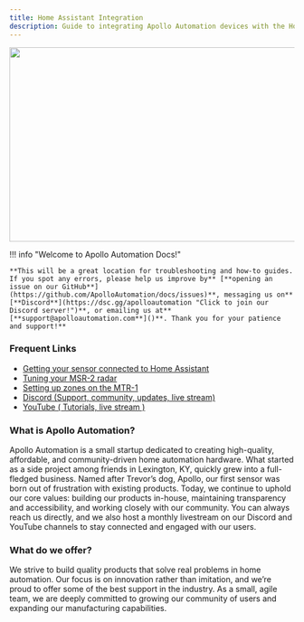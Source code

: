 ```yaml
---
title: Home Assistant Integration
description: Guide to integrating Apollo Automation devices with the Home Assistant smart home platform.
---
```

<img src="https://imagedelivery.net/VXI8oYYsJOyBOIySOviPCQ/4e7161b4-573c-40fa-0465-648a99bafe00/public" height="344" width="900" />

!!! info "Welcome to Apollo Automation Docs!"

    **This will be a great location for troubleshooting and how-to guides. If you spot any errors, please help us improve by** [**opening an issue on our GitHub**](https://github.com/ApolloAutomation/docs/issues)**, messaging us on** [**Discord**](https://dsc.gg/apolloautomation "Click to join our Discord server!")**, or emailing us at** [**support@apolloautomation.com**]()**. Thank you for your patience and support!**

### Frequent Links

* [Getting your sensor connected to Home Assistant](https://wiki.apolloautomation.com/products/general/setup/getting-started/ "Getting Started")
* [Tuning your MSR-2 radar](https://wiki.apolloautomation.com/products/general/calibrating-and-updating/mmwave-videos/)
* [Setting up zones on the MTR-1](https://wiki.apolloautomation.com/products/mtr1/setup/zones-hlk/ "MTR-1 Zone Setup with HLK app")
* [Discord (Support, community, updates, live stream)](https://discord.gg/F3RZGPcuzV "Join the discord now!")
* <a href="https://www.youtube.com/@ApolloAutomation" title="Check out our Youtube channel!" target="_blank" rel="noopener">YouTube ( Tutorials, live stream )</a>

### What is Apollo Automation?

Apollo Automation is a small startup dedicated to creating high-quality, affordable, and community-driven home automation hardware. What started as a side project among friends in Lexington, KY, quickly grew into a full-fledged business. Named after Trevor’s dog, Apollo, our first sensor was born out of frustration with existing products. Today, we continue to uphold our core values: building our products in-house, maintaining transparency and accessibility, and working closely with our community. You can always reach us directly, and we also host a monthly livestream on our Discord and YouTube channels to stay connected and engaged with our users.

### What do we offer?

We strive to build quality products that solve real problems in home automation. Our focus is on innovation rather than imitation, and we’re proud to offer some of the best support in the industry. As a small, agile team, we are deeply committed to growing our community of users and expanding our manufacturing capabilities.